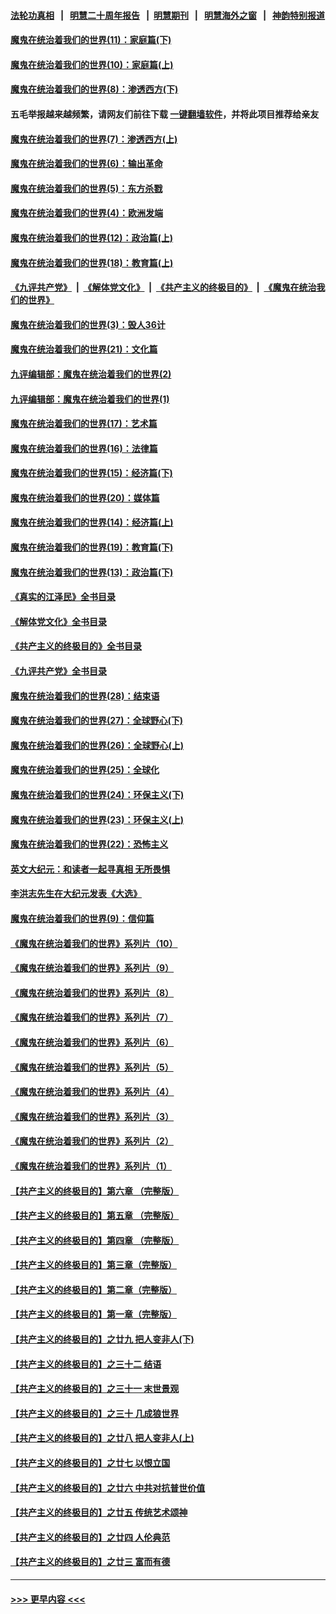 #### [法轮功真相](https://github.com/gfw-breaker/truth/blob/master/README.md?t=0) &nbsp;&nbsp;|&nbsp;&nbsp; [明慧二十周年报告](https://github.com/gfw-breaker/mh-reports/blob/master/README.md?t=0) &nbsp;&nbsp;|&nbsp;&nbsp;[明慧期刊](https://github.com/gfw-breaker/mh-qikan) &nbsp;&nbsp;|&nbsp;&nbsp; [明慧海外之窗](https://github.com/gfw-breaker/mh-news/blob/master/README.md?t=0) &nbsp;&nbsp;|&nbsp;&nbsp; [神韵特别报道](https://github.com/gfw-breaker/mh-news/blob/master/shenyun.md?t=0)
#### [魔鬼在统治着我们的世界(11)：家庭篇(下)](../pages/nsc422/n10440961.md?t=12150350) 
#### [魔鬼在统治着我们的世界(10)：家庭篇(上)](../pages/nsc422/n10435448.md?t=12150350) 
#### [魔鬼在统治着我们的世界(8)：渗透西方(下)](../pages/nsc422/n10429603.md?t=12150350) 
#### 五毛举报越来越频繁，请网友们前往下载 [一键翻墙软件](https://github.com/gfw-breaker/ssr-accounts)，并将此项目推荐给亲友
#### [魔鬼在统治着我们的世界(7)：渗透西方(上)](../pages/nsc422/n10426013.md?t=12150350) 
#### [魔鬼在统治着我们的世界(6)：输出革命](../pages/nsc422/n10421536.md?t=12150350) 
#### [魔鬼在统治着我们的世界(5)：东方杀戮](../pages/nsc422/n10417707.md?t=12150350) 
#### [魔鬼在统治着我们的世界(4)：欧洲发端](../pages/nsc422/n10414890.md?t=12150350) 
#### [魔鬼在统治着我们的世界(12)：政治篇(上)](../pages/nsc422/n10444576.md?t=12150350) 
#### [魔鬼在统治着我们的世界(18)：教育篇(上)](../pages/nsc422/n10526970.md?t=12150350) 
#### [《九评共产党》](https://github.com/begood0513/9ping.md/blob/master/README.md) &nbsp;|&nbsp; [《解体党文化》](../../../../jtdwh.md/blob/master/README.md)  &nbsp;|&nbsp; [《共产主义的终极目的》](../../../../gczydzjmd.md/blob/master/README.md) &nbsp;|&nbsp; [《魔鬼在统治我们的世界》](../../../../mgztzwmdsj.md/blob/master/README.md) 
#### [魔鬼在统治着我们的世界(3)：毁人36计](../pages/nsc422/n10411583.md?t=12150350) 
#### [魔鬼在统治着我们的世界(21)：文化篇](../pages/nsc422/n10597706.md?t=12150350) 
#### [九评编辑部：魔鬼在统治着我们的世界(2)](../pages/nsc422/n10410036.md?t=12150350) 
#### [九评编辑部：魔鬼在统治着我们的世界(1)](../pages/nsc422/n10406825.md?t=12150350) 
#### [魔鬼在统治着我们的世界(17)：艺术篇](../pages/nsc422/n10499093.md?t=12150350) 
#### [魔鬼在统治着我们的世界(16)：法律篇](../pages/nsc422/n10485969.md?t=12150350) 
#### [魔鬼在统治着我们的世界(15)：经济篇(下)](../pages/nsc422/n10469975.md?t=12150350) 
#### [魔鬼在统治着我们的世界(20)：媒体篇](../pages/nsc422/n10586579.md?t=12150350) 
#### [魔鬼在统治着我们的世界(14)：经济篇(上)](../pages/nsc422/n10457370.md?t=12150350) 
#### [魔鬼在统治着我们的世界(19)：教育篇(下)](../pages/nsc422/n10564808.md?t=12150350) 
#### [魔鬼在统治着我们的世界(13)：政治篇(下)](../pages/nsc422/n10448270.md?t=12150350) 
#### [《真实的江泽民》全书目录](../pages/nsc422/n13721399.md?t=12150350) 
#### [《解体党文化》全书目录](../pages/nsc422/n13721157.md?t=12150350) 
#### [《共产主义的终极目的》全书目录](../pages/nsc422/n13721048.md?t=12150350) 
#### [《九评共产党》全书目录](../pages/nsc422/n13708085.md?t=12150350) 
#### [魔鬼在统治着我们的世界(28)：结束语](../pages/nsc422/n10936246.md?t=12150350) 
#### [魔鬼在统治着我们的世界(27)：全球野心(下)](../pages/nsc422/n10928319.md?t=12150350) 
#### [魔鬼在统治着我们的世界(26)：全球野心(上)](../pages/nsc422/n10900318.md?t=12150350) 
#### [魔鬼在统治着我们的世界(25)：全球化](../pages/nsc422/n10788205.md?t=12150350) 
#### [魔鬼在统治着我们的世界(24)：环保主义(下)](../pages/nsc422/n10695307.md?t=12150350) 
#### [魔鬼在统治着我们的世界(23)：环保主义(上)](../pages/nsc422/n10688613.md?t=12150350) 
#### [魔鬼在统治着我们的世界(22)：恐怖主义](../pages/nsc422/n10614727.md?t=12150350) 
#### [英文大纪元：和读者一起寻真相 无所畏惧](../pages/nsc422/n12542027.md?t=12150350) 
#### [李洪志先生在大纪元发表《大选》](../pages/nsc422/n12534746.md?t=12150350) 
#### [魔鬼在统治着我们的世界(9)：信仰篇](../pages/nsc422/n10432159.md?t=12150350) 
#### [《魔鬼在统治着我们的世界》系列片（10）](../pages/nsc422/n12292670.md?t=12150350) 
#### [《魔鬼在统治着我们的世界》系列片（9）](../pages/nsc422/n12290859.md?t=12150350) 
#### [《魔鬼在统治着我们的世界》系列片（8）](../pages/nsc422/n12287445.md?t=12150350) 
#### [《魔鬼在统治着我们的世界》系列片（7）](../pages/nsc422/n12283425.md?t=12150350) 
#### [《魔鬼在统治着我们的世界》系列片（6）](../pages/nsc422/n12282314.md?t=12150350) 
#### [《魔鬼在统治着我们的世界》系列片（5）](../pages/nsc422/n12281419.md?t=12150350) 
#### [《魔鬼在统治着我们的世界》系列片（4）](../pages/nsc422/n12274024.md?t=12150350) 
#### [《魔鬼在统治着我们的世界》系列片（3）](../pages/nsc422/n12271322.md?t=12150350) 
#### [《魔鬼在统治着我们的世界》系列片（2）](../pages/nsc422/n12269049.md?t=12150350) 
#### [《魔鬼在统治着我们的世界》系列片（1）](../pages/nsc422/n12267575.md?t=12150350) 
#### [【共产主义的终极目的】第六章 （完整版）](../pages/nsc422/n11428913.md?t=12150350) 
#### [【共产主义的终极目的】第五章 （完整版）](../pages/nsc422/n11428912.md?t=12150350) 
#### [【共产主义的终极目的】第四章 （完整版）](../pages/nsc422/n11428907.md?t=12150350) 
#### [【共产主义的终极目的】第三章（完整版）](../pages/nsc422/n11428848.md?t=12150350) 
#### [【共产主义的终极目的】第二章（完整版）](../pages/nsc422/n11428831.md?t=12150350) 
#### [【共产主义的终极目的】第一章（完整版）](../pages/nsc422/n11417651.md?t=12150350) 
#### [【共产主义的终极目的】之廿九 把人变非人(下)](../pages/nsc422/n11344140.md?t=12150350) 
#### [【共产主义的终极目的】之三十二 结语](../pages/nsc422/n11360535.md?t=12150350) 
#### [【共产主义的终极目的】之三十一 末世景观](../pages/nsc422/n11351129.md?t=12150350) 
#### [【共产主义的终极目的】之三十 几成狼世界](../pages/nsc422/n11348280.md?t=12150350) 
#### [【共产主义的终极目的】之廿八 把人变非人(上)](../pages/nsc422/n11340492.md?t=12150350) 
#### [【共产主义的终极目的】之廿七 以恨立国](../pages/nsc422/n11336944.md?t=12150350) 
#### [【共产主义的终极目的】之廿六 中共对抗普世价值](../pages/nsc422/n11324785.md?t=12150350) 
#### [【共产主义的终极目的】之廿五 传统艺术颂神](../pages/nsc422/n11296396.md?t=12150350) 
#### [【共产主义的终极目的】之廿四 人伦典范](../pages/nsc422/n11296397.md?t=12150350) 
#### [【共产主义的终极目的】之廿三 富而有德](../pages/nsc422/n11283598.md?t=12150350) 

----
#### [ >>> 更早内容 <<< ](../indexes/nsc422-earlier.md)
